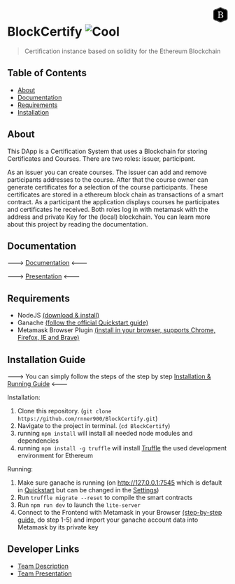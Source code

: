 <img src="BlockCertifyLogo.png" height="35" align="right" />

# BlockCertify ![Cool](https://img.shields.io/badge/%F0%9F%93%9C-certificated-blue)
>Certification instance based on solidity for the Ethereum Blockchain

## Table of Contents

- [About](#about)
- [Documentation](#documentation)
- [Requirements](#requirements)
- [Installation](#installation-guide)

## About
This DApp is a Certification System that uses a Blockchain for storing Certificates and Courses. There are two roles: issuer, participant. 

As an issuer you can create courses. The issuer can add and remove participants addresses to the course. After that the course owner can generate certificates for a selection of the course participants. These certificates are stored in a ethereum block chain as transactions of a smart contract. 
As a participant the application displays courses he participates and certificates he received. 
Both roles log in with metamask with the address and private Key for the (local) blockchain. 
You can learn more about this project by reading the documentation. 

## Documentation
---> [Documentation](Documentation.pdf) <---

---> [Presentation](Presentation.pdf) <---

## Requirements
* NodeJS [(download & install)](https://nodejs.org/en/)
* Ganache [(follow the official Quickstart guide)](https://www.trufflesuite.com/docs/ganache/quickstart)
* Metamask Browser Plugin [(install in your browser, supports Chrome, Firefox, IE and Brave)](https://metamask.io/download.html)

## Installation Guide
---> You can simply follow the steps of the step by step [Installation & Running Guide](InstallationGuide.pdf) <---

Installation:
1. Clone this repository. (`git clone https://github.com/rnner900/BlockCertify.git`)
2. Navigate to the project in terminal. (`cd BlockCertify`)
3. running `npm install` will install all needed node modules and dependencies
4. running `npm install -g truffle` will install [Truffle](https://www.npmjs.com/package/truffle) the used development environment for Ethereum

Running:
1. Make sure ganache is running (on http://127.0.0.1:7545 which is default in [Quickstart](https://www.trufflesuite.com/docs/ganache/quickstart) but can be changed in the [Settings](https://www.trufflesuite.com/docs/ganache/reference/ganache-settings))
2. Run `truffle migrate --reset` to compile the smart contracts
3. Run `npm run dev` to launch the `lite-server`
4. Connect to the Frontend with Metamask in your Browser [(step-by-step guide,](https://github.com/mkqavi/dhbw-truffle-project#connect-to-frontend-in-browser) do step 1-5) and import your ganache account data into Metamask by its private key


## Developer Links
* [Team Description](https://dhbwstg-my.sharepoint.com/:w:/g/personal/inf18200_lehre_dhbw-stuttgart_de/EQepBS1bCaZKkkIirMOSuSkB5mS8uptXrDt5dB3pTiHiKw?e=5psYY9)
* [Team Presentation](https://dhbwstg-my.sharepoint.com/:p:/g/personal/inf18200_lehre_dhbw-stuttgart_de/EaSqSujzyTlEosuql-bChuoBrbgE39MxWxldudZCXU6MnQ?e=DM1EkB)

